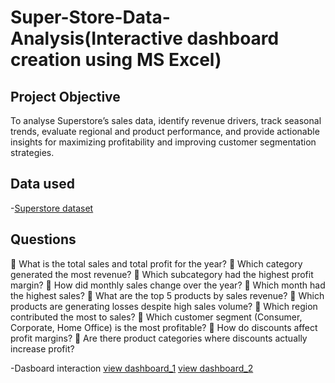 # Super-Store-Data-Analysis(Interactive dashboard creation using MS Excel)
## Project Objective
To analyse Superstore’s sales data, identify revenue drivers, track seasonal trends, evaluate regional and product performance, and provide actionable insights for maximizing profitability and improving customer segmentation strategies.

## Data used
-<a href="https://github.com/Tusharnjaiswal/Superstore-sales-analysis-report-interactive-dashboard-creation-using-MS-Excel-/blob/main/Sales%20Analysis%20project.xlsx">Superstore dataset</a>

## Questions
	What is the total sales and total profit for the year?
	Which category generated the most revenue?
	Which subcategory had the highest profit margin?
	How did monthly sales change over the year?
	Which month had the highest sales?
	What are the top 5 products by sales revenue?
	Which products are generating losses despite high sales volume?
	Which region contributed the most to sales?
	Which customer segment (Consumer, Corporate, Home Office) is the most profitable?
	How do discounts affect profit margins?
	Are there product categories where discounts actually increase profit?


-Dasboard interaction <a href="https://github.com/Tusharnjaiswal/Superstore-sales-analysis-report-interactive-dashboard-creation-using-MS-Excel-/blob/main/Screenshot%20(dashboard_1).png">view dashboard_1</a>
                      <a href="https://github.com/Tusharnjaiswal/Superstore-sales-analysis-report-interactive-dashboard-creation-using-MS-Excel-/blob/main/Screenshot%20(dashboard_2).png">view dashboard_2</a>
